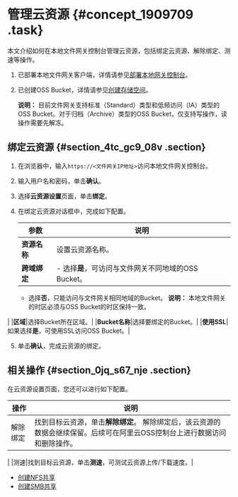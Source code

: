 # 管理云资源 {#concept_1909709 .task}

本文介绍如何在本地文件网关控制台管理云资源，包括绑定云资源、解除绑定、测速等操作。

1.  已部署本地文件网关客户端，详情请参见[部署本地网关控制台](cn.zh-CN/本地控制台用户指南/文件网关/部署本地文件网关控制台.md#)。
2.  已创建OSS Bucket，详情请参见[创建存储空间](../../../../../cn.zh-CN/快速入门/创建存储空间.md#)。

    **说明：** 目前文件网关支持标准（Standard）类型和低频访问（IA）类型的OSS Bucket。对于归档（Archive）类型的OSS Bucket，仅支持写操作，读操作需要先解冻。


## 绑定云资源 {#section_4tc_gc9_08v .section}

1.  在浏览器中，输入`https://<文件网关IP地址>`访问本地文件网关控制台。
2.  输入用户名和密码，单击**确认**。
3.  选择**云资源设置**页面，单击**绑定**。
4.  在绑定云资源对话框中，完成如下配置。 

    |参数|说明|
    |--|--|
    |**资源名称**|设置云资源名称。|
    |**跨域绑定**|     -   选择**是**，可访问与文件网关不同地域的OSS Bucket。
    -   选择**否**，只能访问与文件网关相同地域的Bucket。
 **说明：** 本地文件网关的时区必须与OSS Bucket的时区保持一致。

 |
    |**区域**|选择Bucket所在区域。|
    |**Bucket名称**|选择要绑定的Bucket。|
    |**使用SSL**|如果选择**是**，可使用SSL访问OSS Bucket。|

5.  单击**确认**，完成云资源的绑定。

## 相关操作 {#section_0jq_s67_nje .section}

在云资源设置页面，您还可以进行如下配置。

|操作|说明|
|--|--|
|解除绑定|找到目标云资源，单击**解除绑定**。 解除绑定后，该云资源的数据会继续保留。后续可在阿里云OSS控制台上进行数据访问和删除操作。

 |
|测速|找到目标云资源，单击**测速**，可测试云资源上传/下载速度。|

-   [创建NFS共享](cn.zh-CN/本地控制台用户指南/文件网关/管理NFS共享.md#section_rho_vip_65z)
-   [创建SMB共享](cn.zh-CN/本地控制台用户指南/文件网关/管理SMB共享.md#section_24y_qfz_s0r)

